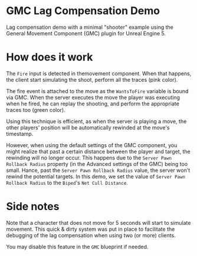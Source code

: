 # GMC Lag Compensation Demo

Lag compensation demo with a minimal "shooter" example using the General Movement Component (GMC) plugin for Unreal Engine 5.

# How does it work

The `Fire` input is detected in themovement component.
When that happens, the client start simulating the shoot, perform all the traces (pink color).

The fire event is attached to the move as the `WantsToFire` variable is bound via GMC.
When the server executes the move the player was executing when he fired, he can replay the shooting, and perform the appropriate traces too (green color).

Using this technique is efficient, as when the server is playing a move, the other players' position will be automatically rewinded at the move's timestamp.

However, when using the default settings of the GMC component, you might realize that past a certain distance between the player and target, the rewinding will no longer occur.
This happens due to the `Server Pawn Rollback Radius` property (in the Advanced settings of the GMC) being too small.
Hance, past the `Server Pawn Rollback Radius` value, the server won't rewind the potential targets.
In this demo, we set the value of `Server Pawn Rollback Radius` to the `Biped`'s `Net Cull Distance`.

# Side notes
Note that a character that does not move for 5 seconds will start to simulate movement.
This quick & dirty system was put in place to facilitate the debugging of the lag compensation when using two (or more) clients.

You may disable this feature in the `GMC` blueprint if needed.
